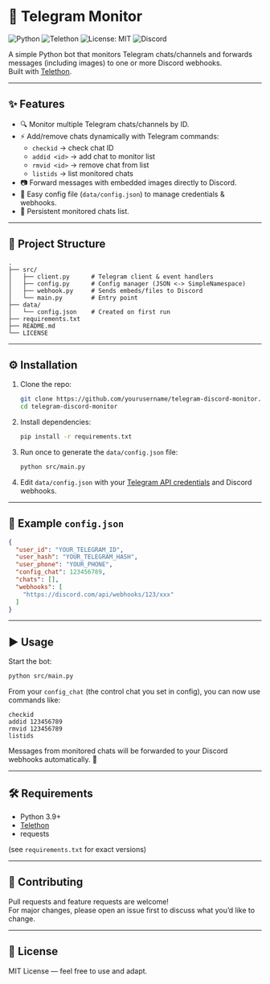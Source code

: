 # 📡 Telegram  Monitor

![Python](https://img.shields.io/badge/Python-3.9%2B-blue?logo=python)
![Telethon](https://img.shields.io/badge/Telethon-API-green)
![License: MIT](https://img.shields.io/badge/License-MIT-yellow.svg)
![Discord](https://img.shields.io/badge/Discord-Webhook-blueviolet?logo=discord)

A simple Python bot that monitors Telegram chats/channels and forwards messages (including images) to one or more Discord webhooks.  
Built with [Telethon](https://github.com/LonamiWebs/Telethon).

---

## ✨ Features

- 🔍 Monitor multiple Telegram chats/channels by ID.  
- ⚡ Add/remove chats dynamically with Telegram commands:
  - `checkid` → check chat ID  
  - `addid <id>` → add chat to monitor list  
  - `rmvid <id>` → remove chat from list  
  - `listids` → list monitored chats  
- 📷 Forward messages with embedded images directly to Discord.  
- 🔧 Easy config file (`data/config.json`) to manage credentials & webhooks.  
- 💾 Persistent monitored chats list.  

---

## 📂 Project Structure

```
.
├── src/
│   ├── client.py      # Telegram client & event handlers
│   ├── config.py      # Config manager (JSON <-> SimpleNamespace)
│   ├── webhook.py     # Sends embeds/files to Discord
│   └── main.py        # Entry point
├── data/
│   └── config.json    # Created on first run
├── requirements.txt
├── README.md
└── LICENSE
```

---

## ⚙️ Installation

1. Clone the repo:
   ```bash
   git clone https://github.com/yourusername/telegram-discord-monitor.git
   cd telegram-discord-monitor
   ```

2. Install dependencies:
   ```bash
   pip install -r requirements.txt
   ```

3. Run once to generate the `data/config.json` file:
   ```bash
   python src/main.py
   ```

4. Edit `data/config.json` with your [Telegram API credentials](https://my.telegram.org) and Discord webhooks.

---

## 📜 Example `config.json`

```json
{
  "user_id": "YOUR_TELEGRAM_ID",
  "user_hash": "YOUR_TELEGRAM_HASH",
  "user_phone": "YOUR_PHONE",
  "config_chat": 123456789,
  "chats": [],
  "webhooks": [
    "https://discord.com/api/webhooks/123/xxx"
  ]
}
```

---

## ▶️ Usage

Start the bot:
```bash
python src/main.py
```

From your `config_chat` (the control chat you set in config), you can now use commands like:

```
checkid
addid 123456789
rmvid 123456789
listids
```

Messages from monitored chats will be forwarded to your Discord webhooks automatically. 🎉

---

## 🛠️ Requirements

- Python 3.9+  
- [Telethon](https://github.com/LonamiWebs/Telethon)  
- requests  

(see `requirements.txt` for exact versions)

---

## 🤝 Contributing

Pull requests and feature requests are welcome!  
For major changes, please open an issue first to discuss what you’d like to change.

---

## 📜 License

MIT License — feel free to use and adapt.
